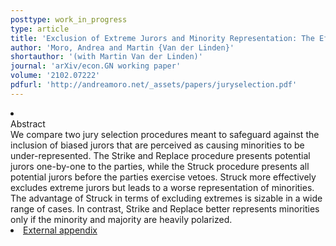 ```yaml
---
posttype: work_in_progress
type: article
title: 'Exclusion of Extreme Jurors and Minority Representation: The Effect of Jury Selection Procedures'
author: 'Moro, Andrea and Martin {Van der Linden}'
shortauthor: '(with Martin Van der Linden)'
journal: 'arXiv/econ.GN working paper'
volume: '2102.07222'
pdfurl: 'http://andreamoro.net/_assets/papers/juryselection.pdf'
---
```

<li class='acc_hide'> <div class="title">Abstract</div>
  We compare two jury selection procedures meant to safeguard against the inclusion of biased jurors that are perceived as causing minorities to be under-represented.
  The Strike and Replace procedure presents potential jurors one-by-one to the parties, while the Struck procedure presents all potential jurors before the parties exercise vetoes.
  Struck more effectively excludes extreme jurors but leads to a worse representation of minorities.
  The advantage of Struck in terms of excluding extremes is sizable in a wide range of cases.
  In contrast, Strike and Replace better represents minorities only if the minority and majority are heavily polarized.
</li>
<li class='acc_hide pdfli spacepdf'>
  <span class="title"><a href="http://andreamoro.net/_assets/papers/juryselection-external-appendix.pdf" target="_blank">
    External appendix
    </a>
  </span>
</li>
